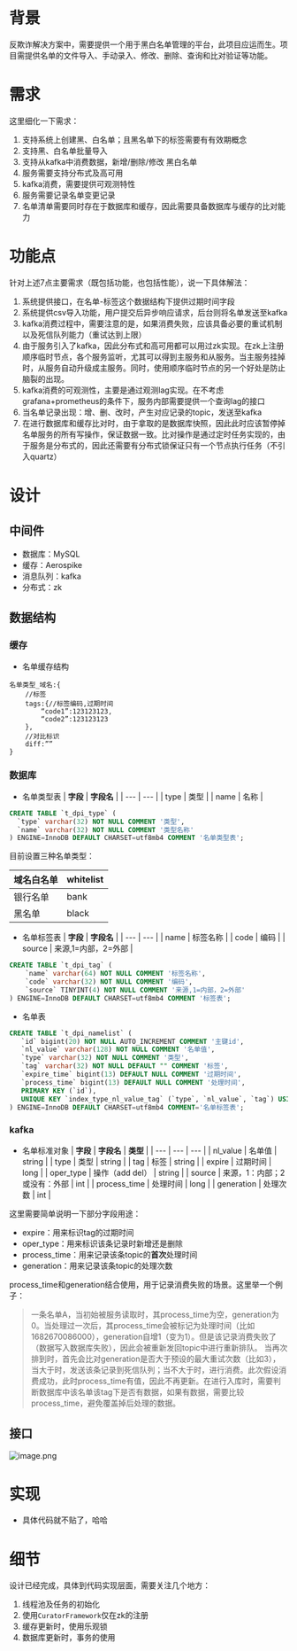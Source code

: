 # 背景
反欺诈解决方案中，需要提供一个用于黑白名单管理的平台，此项目应运而生。项目需提供名单的文件导入、手动录入、修改、删除、查询和比对验证等功能。
# 需求
这里细化一下需求：

1. 支持系统上创建黑、白名单；且黑名单下的标签需要有有效期概念
2. 支持黑、白名单批量导入
3. 支持从kafka中消费数据，新增/删除/修改 黑白名单
4. 服务需要支持分布式及高可用
5. kafka消费，需要提供可观测特性
6. 服务需要记录名单变更记录
7. 名单清单需要同时存在于数据库和缓存，因此需要具备数据库与缓存的比对能力
# 功能点
针对上述7点主要需求（既包括功能，也包括性能），说一下具体解法：

1. 系统提供接口，在名单-标签这个数据结构下提供过期时间字段
2. 系统提供csv导入功能，用户提交后异步响应请求，后台则将名单发送至kafka
3. kafka消费过程中，需要注意的是，如果消费失败，应该具备必要的重试机制以及死信队列能力（重试达到上限）
4. 由于服务引入了kafka，因此分布式和高可用都可以用过zk实现。在zk上注册顺序临时节点，各个服务监听，尤其可以得到主服务和从服务。当主服务挂掉时，从服务自动升级成主服务。同时，使用顺序临时节点的另一个好处是防止脑裂的出现。
5. kafka消费的可观测性，主要是通过观测lag实现。在不考虑grafana+prometheus的条件下，服务内部需要提供一个查询lag的接口
6. 当名单记录出现：增、删、改时，产生对应记录的topic，发送至kafka
7. 在进行数据库和缓存比对时，由于拿取的是数据库快照，因此此时应该暂停掉名单服务的所有写操作，保证数据一致。比对操作是通过定时任务实现的，由于服务是分布式的，因此还需要有分布式锁保证只有一个节点执行任务（不引入quartz）
# 设计
## 中间件

- 数据库：MySQL
- 缓存：Aerospike
- 消息队列：kafka
- 分布式：zk
## 数据结构
### 缓存

- 名单缓存结构
```
名单类型_域名:{
    //标签
    tags:{//标签编码,过期时间
        “code1”:123123123,
        “code2”:123123123
    },
    //对比标识
    diff:””
}
```
### 数据库

- 名单类型表
| **字段** | **字段名** |
| --- | --- |
| type | 类型 |
| name | 名称 |

```sql
CREATE TABLE `t_dpi_type` (
  `type` varchar(32) NOT NULL COMMENT '类型',
  `name` varchar(32) NOT NULL COMMENT '类型名称'
) ENGINE=InnoDB DEFAULT CHARSET=utf8mb4 COMMENT '名单类型表';
```
目前设置三种名单类型：

| 域名白名单 | whitelist |
| --- | --- |
| 银行名单 | bank |
| 黑名单 | black |

- 名单标签表
| **字段** | **字段名** |
| --- | --- |
| name | 标签名称 |
| code | 编码 |
| source | 来源,1=内部，2=外部 |

```sql
CREATE TABLE `t_dpi_tag` (
    `name` varchar(64) NOT NULL COMMENT '标签名称',
    `code` varchar(32) NOT NULL COMMENT '编码',
    `source` TINYINT(4) NOT NULL COMMENT '来源,1=内部，2=外部'
) ENGINE=InnoDB DEFAULT CHARSET=utf8mb4 COMMENT '标签表';
```

- 名单表
```sql
CREATE TABLE `t_dpi_namelist` (
   `id` bigint(20) NOT NULL AUTO_INCREMENT COMMENT '主键id',
   `nl_value` varchar(128) NOT NULL COMMENT '名单值',
   `type` varchar(32) NOT NULL COMMENT '类型',
   `tag` varchar(32) NOT NULL DEFAULT "" COMMENT '标签',
   `expire_time` bigint(13) DEFAULT NULL COMMENT '过期时间',
   `process_time` bigint(13) DEFAULT NULL COMMENT '处理时间',
   PRIMARY KEY (`id`),
   UNIQUE KEY `index_type_nl_value_tag` (`type`, `nl_value`, `tag`) USING BTREE
) ENGINE=InnoDB DEFAULT CHARSET=utf8mb4 COMMENT='名单标签表';
```
### kafka

- 名单标准对象
| **字段** | **字段名** | **类型** |
| --- | --- | --- |
| nl_value | 名单值 | string |
| type | 类型 | string |
| tag | 标签 | string |
| expire | 过期时间 | long |
| oper_type | 操作（add  del） | string |
| source | 来源，1：内部；2或没有：外部 | int |
| process_time | 处理时间 | long |
| generation | 处理次数 | int |

这里需要简单说明一下部分字段用途：

- expire：用来标识tag的过期时间
- oper_type：用来标识该条记录时新增还是删除
- process_time：用来记录该条topic的**首次**处理时间
- generation：用来记录该条topic的处理次数

process_time和generation结合使用，用于记录消费失败的场景。这里举一个例子：
> 一条名单A，当初始被服务读取时，其process_time为空，generation为0。当处理过一次后，其process_time会被标记为处理时间（比如1682670086000），generation自增1（变为1）。但是该记录消费失败了（数据写入数据库失败），因此会被重新发回topic中进行重新排队。
> 当再次排到时，首先会比对generation是否大于预设的最大重试次数（比如3），当大于时，发送该条记录到死信队列；当不大于时，进行消费。此次假设消费成功，此时process_time有值，因此不再更新。在进行入库时，需要判断数据库中该名单该tag下是否有数据，如果有数据，需要比较process_time，避免覆盖掉后处理的数据。

## 接口
![image.png](https://cdn.nlark.com/yuque/0/2023/png/5369311/1682668835961-d51fde20-8938-4646-b375-6f0ea277e335.png#averageHue=%23fcfbfb&clientId=uc548b3ee-eda0-4&from=paste&height=265&id=u760f77ab&originHeight=438&originWidth=839&originalType=binary&ratio=1.6500000953674316&rotation=0&showTitle=false&size=1472818&status=done&style=none&taskId=uaf5c8f94-c427-456e-a957-01aefac9aaa&title=&width=508.48481909521746)
# 实现

- 具体代码就不贴了，哈哈
# 细节
设计已经完成，具体到代码实现层面，需要关注几个地方：

1. 线程池及任务的初始化
2. 使用`CuratorFramework`仅在zk的注册
3. 缓存更新时，使用乐观锁
4. 数据库更新时，事务的使用
